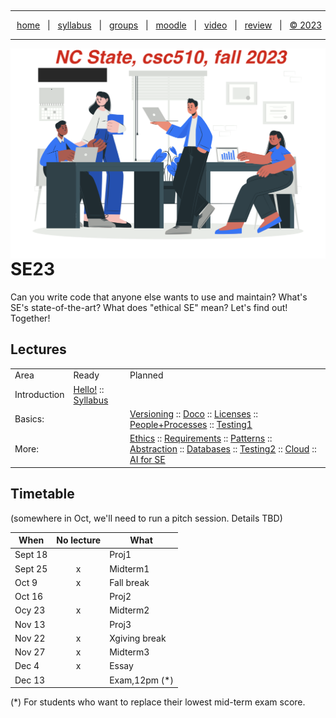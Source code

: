 <a name=top><p>&nbsp;<hr>
<p align=center>
&nbsp;<a href="/README.md#top">home</a> &nbsp; | &nbsp;
<a href="/docs/syllabus.md#top">syllabus</a> &nbsp; | &nbsp;
<a href="https://docs.google.com/spreadsheets/d/1sdIwdLxZ551NChuj5Pm9FCdRRhxVdVVIPgDpNg5ZFVY/edit#gid=0">groups</a> &nbsp; | &nbsp;
<a href="https://moodle-courses2324.wolfware.ncsu.edu/course/view.php?id=4575">moodle</a> &nbsp; | &nbsp;
<a href="https://ncsu.hosted.panopto.com/Panopto/Pages/Sessions/List.aspx?folderID=d992e131-df71-4368-940d-b064012a875c">video</a> &nbsp; | &nbsp;
<a href="/docs/review.md">review</a> &nbsp; | &nbsp;
<a href="/LICENSE.md#top">&copy; 2023</a></p>
<hr>
<p align=center><a href="/README.md#top"><img  align=right width=600 src="/docs/img/banner.png"></a></p>
  
# SE23

Can you write code that anyone else wants to use and maintain?
What's SE's state-of-the-art?
What does "ethical SE" mean?
Let's find out! Together!


## Lectures

<table>
<tr><td>Area<td>Ready<td>Planned </tr>
<tr>
<td>
Introduction <td> 
 <a href="/docs/hello.md">Hello!</a> 
:: <a href="/docs/syllabus.md">Syllabus</a> 
<td>
</tr>

<tr><td>
Basics: <td> <td>
 <a href="/docs/goodrepo.md">Versioning</a> 
::      <a href="/docs/doc.md">Doco</a> 
::      <a href="/docs/license.md">Licenses</a> 
::    <a href="/docs/people.md">People+Processes</a> 
::  <a href="/docs/testing1.md">Testing1</a>
</tr>
<tr>
<td>
More: <td><td>
    <a href="/docs/ethics.md">Ethics</a>
::   <a href="/docs/require.md">Requirements</a>
::     <a href="/docs/patterns.md">Patterns</a>
::    <a href="/docs/abstract.md">Abstraction</a>
::  <a href="/docs/db.md">Databases</a>
::  <a href="/docs/testing2.md">Testing2</a>
::    <a href="/docs/cloud.md">Cloud</a>
::   <a href="/docs/ai4se.md">AI for SE</a>
</tr>
</table>

## Timetable

(somewhere in Oct, we'll need to run a pitch session. Details TBD)

|When| No lecture| What|
|----|:------:|-----|
Sept 18|  |Proj1    
Sept 25|x|  Midterm1   
Oct 9|x|  Fall break   
Oct 16|  |Proj2    
Ocy 23| x| Midterm2   
Nov 13|  |Proj3
Nov 22|x |  Xgiving break   
Nov 27|x|   Midterm3  
Dec  4 |x|   Essay    
Dec 13|  |Exam,12pm (\*)    

(\*) For  students who want to replace
their lowest  mid-term exam score.
 
